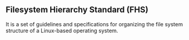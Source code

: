 ## Filesystem Hierarchy Standard (FHS)

It is a set of guidelines and specifications for organizing the file system structure of a Linux-based operating system. 
